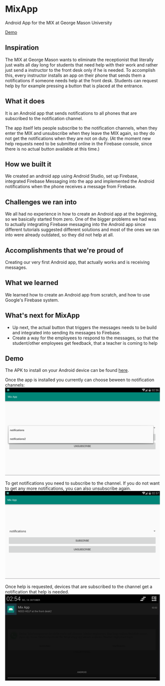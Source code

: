 # MixApp
Android App for the MIX at George Mason University

[Demo](#demo)


## Inspiration
The MIX at George Mason wants to eliminate the receptionist that literally just waits all day long for students that need help with their work and rather just send a instructor to the front desk only if he is needed. To accomplish this, every instructor installs an app on their phone that sends them a notifications if someone needs help at the front desk. Students can request help by for example pressing a button that is placed at the entrance.

## What it does
It is an Android app that sends notifications to all phones that are subscribed to the notification channel. 

The app itself lets people subscribe to the notification channels, when they enter the MIX and unsubscribe when they leave the MIX again, so they do not get the notifications when they are not on duty.
(At the moment new help requests need to be submitted online in the Firebase console, since there is no actual button available at this time.)

## How we built it
We created an android app using Android Studio, set up Firebase, integrated Firebase Messaging into the app and implemented the Android notifications when the phone receives a message from Firebase.

## Challenges we ran into
We all had no experience in how to create an Android app at the beginning, so we basically started from zero. 
One of the bigger problems we had was to actually integrating Firebase messaging into the Android app since different tutorials suggested different solutions and most of the ones we ran into were already outdated, so they did not help at all.

## Accomplishments that we're proud of
Creating our very first Android app, that actually works and is receiving messages.

## What we learned
We learned how to create an Android app from scratch, and how to use Google's Firebase system.

## What's next for MixApp
- Up next, the actual button that triggers the messages needs to be build and integrated into sending its messages to Firebase.
- Create a way for the employees to respond to the messages, so that the student/other employees get feedback, that a teacher is coming to help


## Demo

The APK to install on your Android device can be found [here](https://github.com/csehlke/MixApp3/blob/master/demo/MIX_App.apk).

Once the app is installed you currently can choose beween to notification channels:
![demo_picture1](https://github.com/csehlke/MixApp3/blob/master/demo/app1.png)

To get notifications you need to subscribe to the channel. If you do not want to get any more notifications, you can also unsubscribe again.
![demo_picture2](https://github.com/csehlke/MixApp3/blob/master/demo/app2.png)

Once help is requested, devices that are subscribed to the channel get a notification that help is needed.
![demo_notification](https://github.com/csehlke/MixApp3/blob/master/demo/notification.png)
